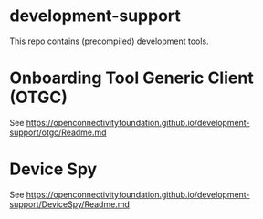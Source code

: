 # development-support


This repo contains (precompiled) development tools.


# Onboarding Tool Generic Client (OTGC)

See https://openconnectivityfoundation.github.io/development-support/otgc/Readme.md


# Device Spy

See https://openconnectivityfoundation.github.io/development-support/DeviceSpy/Readme.md
